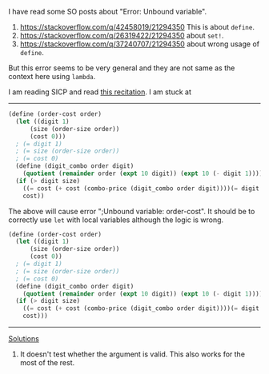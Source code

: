 I have read some SO posts about "Error: Unbound variable". 
1. https://stackoverflow.com/q/42458019/21294350  This is about `define`.
2. https://stackoverflow.com/q/26319422/21294350 about `set!`.
3. https://stackoverflow.com/q/37240707/21294350 about wrong usage of `define`.

But this error seems to be very general and they are not same as the context here using `lambda`.

I am reading SICP and read [this recitation][1]. I am stuck at 


  [1]: https://people.csail.mit.edu/jastr/6001/fall07/rec2.pdf

---

<!-- This is solved by self. -->
```scheme
(define (order-cost order)
  (let ((digit 1)
      (size (order-size order))
      (cost 0)))
  ; (= digit 1)
  ; (= size (order-size order))
  ; (= cost 0)
  (define (digit_combo order digit)
    (quotient (remainder order (expt 10 digit)) (expt 10 (- digit 1))))
  (if (> digit size)
    ((= cost (+ cost (combo-price (digit_combo order digit))))(= digit (+ digit 1))) ; O(1) space since no call to self, i.e. no stack accumulation.
    cost))
```
The above will cause error ";Unbound variable: order-cost".
It should be to correctly use `let` with local variables although the logic is wrong.
```scheme
(define (order-cost order)
  (let ((digit 1)
      (size (order-size order))
      (cost 0))
  ; (= digit 1)
  ; (= size (order-size order))
  ; (= cost 0)
  (define (digit_combo order digit)
    (quotient (remainder order (expt 10 digit)) (expt 10 (- digit 1))))
  (if (> digit size)
    ((= cost (+ cost (combo-price (digit_combo order digit))))(= digit (+ digit 1))) ; O(1) space since no call to self, i.e. no stack accumulation.
    cost)))
```

---

[Solutions](https://people.csail.mit.edu/dalleyg/6.001/SP2007/solutions02.pdf)
1. It doesn't test whether the argument is valid. This also works for the most of the rest.